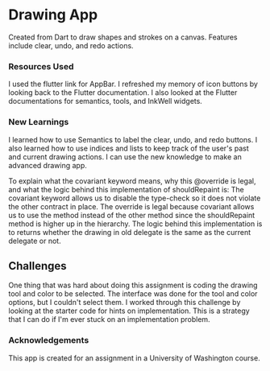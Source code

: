 # Drawing App
Created from Dart to draw shapes and strokes on a canvas. Features include clear, undo, and redo actions. 

### Resources Used
I used the flutter link for AppBar. I refreshed my memory of icon buttons by looking back to the Flutter documentation. I also looked at the Flutter documentations for semantics, tools, and InkWell widgets.

### New Learnings
I learned how to use Semantics to label the clear, undo, and redo buttons. I also learned how to use indices and lists to keep track of the user's past and current drawing actions. I can use the new knowledge to make an advanced drawing app.

To explain what the covariant keyword means, why this @override is legal, and what the logic behind this implementation of shouldRepaint is: The covariant keyword allows us to disable the type-check so it does not violate the other contract in place. The override is legal because covariant allows us to use the method instead of the other method since the shouldRepaint method is higher up in the hierarchy. The logic behind this implementation is to returns whether the drawing in old delegate is the same as the current delegate or not.

## Challenges
One thing that was hard about doing this assignment is coding the drawing tool and color to be selected. The interface was done for the tool and color options, but I couldn't select them. I worked through this challenge by looking at the starter code for hints on implementation. This is a strategy that I can do if I'm ever stuck on an implementation problem.

### Acknowledgements
This app is created for an assignment in a University of Washington course.
